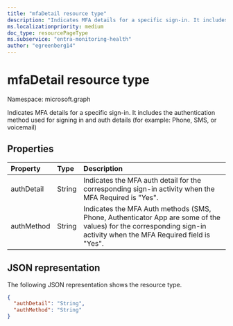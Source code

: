 ```yaml
---
title: "mfaDetail resource type"
description: "Indicates MFA details for a specific sign-in. It includes the authentication method used for signing in and auth details (for example, Phone, SMS, or voicemail) "
ms.localizationpriority: medium
doc_type: resourcePageType
ms.subservice: "entra-monitoring-health"
author: "egreenberg14"
---
```


# mfaDetail resource type

Namespace: microsoft.graph

Indicates MFA details for a specific sign-in. It includes the authentication method used for signing in and auth details (for example: Phone, SMS, or voicemail)



## Properties
| Property	   | Type	|Description|
|:---------------|:--------|:----------|
|authDetail|String|Indicates the MFA auth detail for the corresponding sign-in activity when the MFA Required is "Yes".|
|authMethod|String|Indicates the MFA Auth methods (SMS, Phone, Authenticator App are some of the values) for the corresponding sign-in activity when the MFA Required field is "Yes".|

## JSON representation

The following JSON representation shows the resource type.

<!-- {
  "blockType": "resource",
  "optionalProperties": [

  ],
  "@odata.type": "microsoft.graph.mfaDetail"
}-->

```json
{
  "authDetail": "String",
  "authMethod": "String"
}

```

<!-- uuid: 8fcb5dbc-d5aa-4681-8e31-b001d5168d79
2015-10-25 14:57:30 UTC -->
<!-- {
  "type": "#page.annotation",
  "description": "mfaDetail resource",
  "keywords": "",
  "section": "documentation",
  "tocPath": ""
}-->


